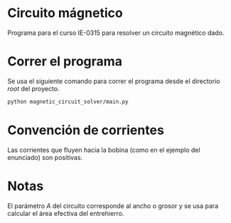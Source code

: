 # Circuito mágnetico
Programa para el curso IE-0315 para resolver un circuito magnético dado.

# Correr el programa

Se usa el siguiente comando para correr el programa desde el directorio *root* del proyecto.

```bash
python magnetic_circuit_solver/main.py
```

# Convención de corrientes

Las corrientes que fluyen hacia la bobina (como en el ejemplo del enunciado) son positivas.

# Notas

El parámetro *A* del circuito corresponde al ancho o grosor y se usa para calcular el área efectiva del entrehierro.
